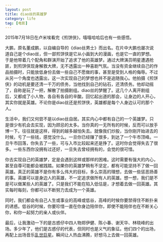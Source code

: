 ```yaml
---
layout: post
title: diao丝的英雄梦
category: life
tag: [电影]
---
```


2015年7月18日在卢米埃看完《煎饼侠》，嘻嘻哈哈后也有一些感悟。


大鹏，原名董成鹏，以自编自导的《diao丝男士》而出名。在片中大鹏也屡次说道自己是个diao丝，但一部煎饼侠是它从小画到大的漫画，也是它一直的梦想。于是他带着几个配角和群演开始了追求了他的英雄梦。通过大牌演员明星遭遇抢匪，到煎饼侠现身解救大牌，无不透露出一种喜剧气氛。当没有资金继续自己的作品拍摄时，只能放低身份去做一些自己不愿做的事，甚至是受到人格的侮辱。不过从另一个角度也透露出，这一次实现自己的梦想也并不是追随我心。他拍摄《煎饼侠》的动机是要还清一千万的债务，当他找到自己的钻石，还清债务。他却动摇了，自称是玩了一把，解散了拍摄剧组。diao丝的梦醒了。这几个人离开剧组后，又都成了小人物，各自有各自的辛酸。回忆起出道的那会，让身边的人开心，其实你就是英雄。不论你是diao丝还是煎饼侠，英雄都是每个人身边认可的那个人。

<!-- more -->

生活中，我们又何尝不是以diao丝自居。其实内心中都有自己的一个英雄梦。只是很少有机会去实现，因为顾忌的太多。当你真的一无所有的时候，反而可以放手博一下。往往就是这样，得到的越多越怕失去。就像我们炒股，当你刚开始进去的时候，亏了一些钱，感觉没什么。一旦你已经赚了很多，到达了一个牛市顶峰。一旦牛市回落，你失去了一些，可与入市比较起来还是挣了。这时你会觉得失去了很多。一些东西你没拥有过还好，一旦失去曾经拥有的，会觉的很可惜。

你去实现自己的英雄梦，定是会遇到这样或那样的困难。这时需要有强大的内心，甚至自尊可能都会被践踏。如果你的英雄梦稍有不坚定，都有可能坚持不了做一回英雄。真正的英雄不是你有多么伟大的目标，多么崇高的理想，去做一些惩恶扬善的事。英雄可以是身边人的英雄，不一定追求做所有人的英雄。想一想，我们是不是可以做某些人的英雄了。只是我们不能在陷入低估是，才想着去做一回英雄。其实每时每刻，你都可以不断努力去成为一个英雄。

同时，我们都会有自己人生或事业的高峰或低谷，高峰的时候你要禁得住不断扑来的诱惑。低谷的时候，你要珍惜一直在你身边陪伴你，即使不能陪伴也在不断关心你，和你一起努力的亲人或伙伴。

最后，让我激动一下的是古惑仔中四人物郑伊健、陈小春、谢天华、林晓峰的出场。多少年了，他们是古惑仔的代表，但同时也是义气的象征。他们四个的出场，再配上出场音乐[乱世巨星](http://www.baidu.com/link?url=UeMGMtsPIxTuxDDkc21Dmnemt4wIrqG9q-to7o2QFzvl4T5szp9p-QvmHCx1vVsCPrg396BzH3aiYcK35Hrn0K&wd=&eqid=90408a78000010660000000555aba64e)。瞬间让人热血沸腾，好想马上去做一回英雄。

